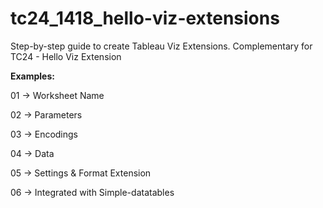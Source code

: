 # tc24_1418_hello-viz-extensions
Step-by-step guide to create Tableau Viz Extensions. Complementary for TC24 - Hello Viz Extension

__Examples:__

01 -> Worksheet Name

02 -> Parameters

03 -> Encodings

04 -> Data

05 -> Settings & Format Extension

06 -> Integrated with Simple-datatables
